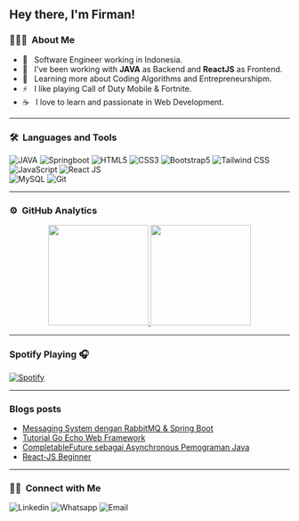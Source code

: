 ## Hey there, I'm Firman!

### 👨🏻‍💻 &nbsp;About Me

- 🤔 &nbsp; Software Engineer working in Indonesia.
- 💼 &nbsp; I've been working with **JAVA** as Backend and **ReactJS** as Frontend.
- 🌱 &nbsp; Learning more about Coding Algorithms and Entrepreneurshipm.
- ⚡️ &nbsp; I like playing Call of Duty Mobile & Fortnite.
- ☕ &nbsp; I love to learn and passionate in Web Development.

---

### 🛠 &nbsp;Languages and Tools
  ![JAVA](https://img.shields.io/badge/-Java-f39c12?style=flat&logo=Java)
  ![Springboot](https://img.shields.io/badge/-Springboot-ecf0f1?style=flat&logo=Springboot)
  ![HTML5](https://img.shields.io/badge/-HTML5-333333?style=flat&logo=HTML5)
  ![CSS3](https://img.shields.io/badge/-CSS3-333333?style=flat&logo=CSS3&logoColor=1572B6)
  ![Bootstrap5](https://img.shields.io/badge/-Bootstrap-333333?style=flat&logo=bootstrap&logoColor=563D7C)
  ![Tailwind CSS](https://img.shields.io/badge/-Tailwind%20CSS-333333?style=flat&logo=tailwindcss)
  ![JavaScript](https://img.shields.io/badge/-JavaScript-333333?style=flat&logo=javascript)
  ![React JS](https://img.shields.io/badge/-React%20JS-333333?style=flat&logo=react)  
  ![MySQL](https://img.shields.io/badge/-MySQL-333333?style=flat&logo=mysql)
  ![Git](https://img.shields.io/badge/-Git-333333?style=flat&logo=git)


---

### ⚙️ &nbsp;GitHub Analytics

<p align="center">
<a href="https://github.com/mfirmanakbar">
  <img height="180em" src="https://github-readme-stats-eight-theta.vercel.app/api?username=mfirmanakbar&show_icons=true&theme=buefy&include_all_commits=true&count_private=true"/>
  <img height="180em" src="https://github-readme-stats-eight-theta.vercel.app/api/top-langs/?username=mfirmanakbar&layout=compact&langs_count=8&theme=buefy"/>
</a>
</p>

---

### Spotify Playing 🎧
[![Spotify](https://novatorem.visualbean.vercel.app/api/spotify)](https://open.spotify.com/user/31xvhku2esvshmpssiumpoxpnahm)

---

### Blogs posts

<!-- BLOG-POST-LIST:START -->
- [Messaging System dengan RabbitMQ & Spring Boot](https://medium.com/@mfirmanakbar/messaging-system-dengan-rabbitmq-spring-boot-6aab5edab207)
- [Tutorial Go Echo Web Framework](https://medium.com/@mfirmanakbar/tutorial-go-echo-web-framework-f50ef24ce7d4)
- [CompletableFuture sebagai Asynchronous Pemograman Java](https://medium.com/@mfirmanakbar/completablefuture-sebagai-asynchronous-pemograman-java-75a8e194ec27)
- [React-JS Beginner](https://firman.notion.site/React-JS-6d2e00353f184a209b5f58a9a8be75e9)
<!-- BLOG-POST-LIST:END -->

---

### 🤝🏻 &nbsp;Connect with Me 

![Linkedin](https://img.shields.io/badge/-mfirmanakbar-3498db?style=flat&logo=linkedin)
![Whatsapp](https://img.shields.io/badge/-+6282125520205-2c3e50?style=flat&logo=whatsapp)
![Email](https://img.shields.io/badge/-em.firman.akbar@gmail.com-ecf0f1?style=flat&logo=gmail)

